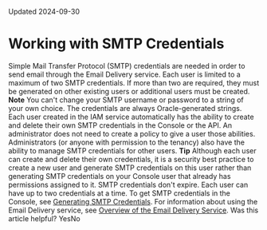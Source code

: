 Updated 2024-09-30
# Working with SMTP Credentials
Simple Mail Transfer Protocol (SMTP) credentials are needed in order to send email through the Email Delivery service.
Each user is limited to a maximum of two SMTP credentials. If more than two are required, they must be generated on other existing users or additional users must be created.
**Note**
You can't change your SMTP username or password to a string of your own choice. The credentials are always Oracle-generated strings.
Each user created in the IAM service automatically has the ability to create and delete their own SMTP credentials in the Console or the API. An administrator does not need to create a policy to give a user those abilities. Administrators (or anyone with permission to the tenancy) also have the ability to manage SMTP credentials for other users. 
**Tip** Although each user can create and delete their own credentials, it is a security best practice to create a new user and generate SMTP credentials on this user rather than generating SMTP credentials on your Console user that already has permissions assigned to it.
SMTP credentials don't expire. Each user can have up to two credentials at a time. To get SMTP credentials in the Console, see [Generating SMTP Credentials](https://docs.oracle.com/en-us/iaas/Content/Identity/access/to_generate_SMTP_credentials.htm#generate-smtp-credentials "Use the Console to generate SMTP credentials."). 
For information about using the Email Delivery service, see [Overview of the Email Delivery Service](https://docs.oracle.com/iaas/Content/Email/Concepts/overview.htm).
Was this article helpful?
YesNo

